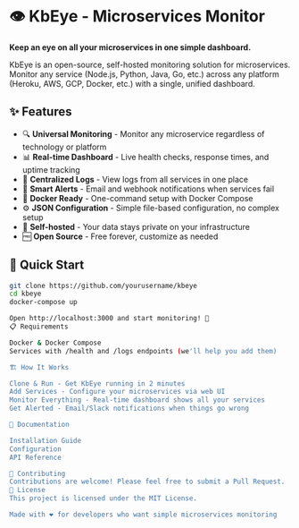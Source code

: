 # 👁️ KbEye - Microservices Monitor

**Keep an eye on all your microservices in one simple dashboard.**

KbEye is an open-source, self-hosted monitoring solution for microservices. Monitor any service (Node.js, Python, Java, Go, etc.) across any platform (Heroku, AWS, GCP, Docker, etc.) with a single, unified dashboard.

## ✨ Features

- 🔍 **Universal Monitoring** - Monitor any microservice regardless of technology or platform
- 📊 **Real-time Dashboard** - Live health checks, response times, and uptime tracking
- 📝 **Centralized Logs** - View logs from all services in one place
- 🚨 **Smart Alerts** - Email and webhook notifications when services fail
- 🐳 **Docker Ready** - One-command setup with Docker Compose
- ⚙️ **JSON Configuration** - Simple file-based configuration, no complex setup
- 🔧 **Self-hosted** - Your data stays private on your infrastructure
- 🆓 **Open Source** - Free forever, customize as needed

## 🚀 Quick Start

```bash
git clone https://github.com/yourusername/kbeye
cd kbeye
docker-compose up

Open http://localhost:3000 and start monitoring! 🎉
📋 Requirements

Docker & Docker Compose
Services with /health and /logs endpoints (we'll help you add them)

🏗️ How It Works

Clone & Run - Get KbEye running in 2 minutes
Add Services - Configure your microservices via web UI
Monitor Everything - Real-time dashboard shows all your services
Get Alerted - Email/Slack notifications when things go wrong

📖 Documentation

Installation Guide
Configuration
API Reference

🤝 Contributing
Contributions are welcome! Please feel free to submit a Pull Request.
📄 License
This project is licensed under the MIT License.

Made with ❤️ for developers who want simple microservices monitoring